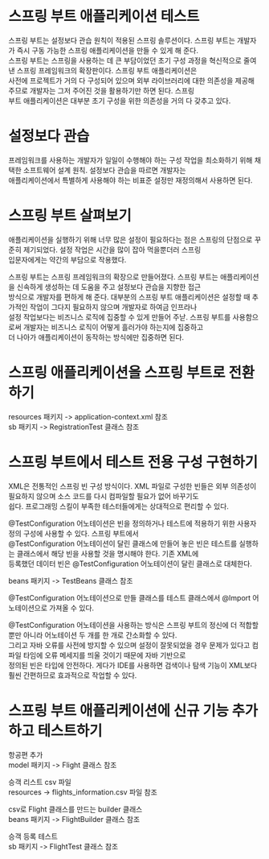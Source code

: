 # **스프링 부트 애플리케이션 테스트**  
스프링 부트는 설정보다 관습 원칙이 적용된 스프링 솔루션이다. 스프링 부트는 개발자가 즉시 구동 가능한 스프링 애플리케이션을 만들 수 있게 해 준다.  
스프링 부트는 스프링을 사용하는 데 큰 부담이었던 초기 구성 과정을 혁신적으로 줄여 낸 스프링 프레임워크의 확장판이다. 스프링 부트 애플리케이션은  
사전에 프로젝트가 거의 다 구성되어 있으며 외부 라이브러리에 대한 의존성을 제공해 주므로 개발자는 그저 주어진 것을 활용하기만 하면 된다. 스프링  
부트 애플리케이션은 대부분 초기 구성을 위한 의존성을 거의 다 갖추고 있다.  
  
# **설정보다 관습**  
프레임워크를 사용하는 개발자가 일일이 수행해야 하는 구성 작업을 최소화하기 위해 채택한 소프트웨어 설계 원칙. 설정보다 관습을 따르면 개발자는  
애플리케이션에서 특별하게 사용해야 하는 비표준 설정만 재정의해서 사용하면 된다.  
  
# **스프링 부트 살펴보기**  
애플리케이션을 실행하기 위해 너무 많은 설정이 필요하다는 점은 스프링의 단점으로 꾸준히 제기되었다. 설정 작업은 시간을 많이 잡아 먹을뿐더러 스프링  
입문자에게는 약간의 부담으로 작용했다.  
  
스프링 부트는 스프링 프레임워크의 확장으로 만들어졌다. 스프링 부트는 애플리케이션을 신속하게 생성하는 데 도움을 주고 설정보다 관습을 지향한 접근  
방식으로 개발자를 편하게 해 준다. 대부분의 스프링 부트 애플리케이션은 설정할 때 추가적인 작업이 그다지 필요하지 않으며 개발자로 하여금 인프라나  
설정 작업보다는 비즈니스 로직에 집중할 수 있게 만들어 주낟. 스프링 부트를 사용함으로써 개발자는 비즈니스 로직이 어떻게 흘러가야 하는지에 집중하고  
더 나아가 애플리케이션이 동작하는 방식에만 집중하면 된다.  
  
# **스프링 애플리케이션을 스프링 부트로 전환하기**  
resources 패키지 -> application-context.xml 참조  
sb 패키지 -> RegistrationTest 클래스 참조  
  
# **스프링 부트에서 테스트 전용 구성 구현하기**  
XML은 전통적인 스프링 빈 구성 방식이다. XML 파일로 구성한 빈들은 외부 의존성이 필요하지 않으며 소스 코드를 다시 컴파일할 필요가 없어 바꾸기도  
쉽다. 프로그래밍 스킬이 부족한 테스터들에게는 상대적으로 편리할 수 있다.  
  
@TestConfiguration 어노테이션은 빈을 정의하거나 테스트에 적용하기 위한 사용자 정의 구성에 사용할 수 있다. 스프링 부트에서  
@TestConfiguration 어노테이션이 달린 클래스에 만들어 놓은 빈은 테스트를 실행하는 클래스에서 해당 빈을 사용할 것을 명시해야 한다. 기존 XML에  
등록했던 데이터 빈은 @TestConfiguration 어노테이션이 달린 클래스로 대체한다.  
  
beans 패키지 -> TestBeans 클래스 참조  
  
@TestConfiguration 어노테이션으로 만들 클래스를 테스트 클래스에서 @Import 어노테이션으로 가져올 수 있다.  
  
@TestConfiguration 어노테이션을 사용하는 방식은 스프링 부트의 정신에 더 적합할 뿐만 아니라 어노테이션 두 개를 한 개로 간소화할 수 있다.  
그리고 자바 오류를 사전에 방지할 수 있으며 설정이 잘못되었을 경우 문제가 있다고 컴파일 타임에 오류 메세지를 띄울 것이기 때문에 자바 기반으로  
정의된 빈은 타입에 안전하다. 게다가 IDE를 사용하면 검색이나 탐색 기능이 XML보다 훨씬 간편하므로 효과적으로 작업할 수 있다.

# **스프링 부트 애플리케이션에 신규 기능 추가하고 테스트하기**  
항공편 추가  
model 패키지 -> Flight 클래스 참조  
  
승객 리스트 csv 파일  
resources -> flights_information.csv 파일 참조  
  
csv로 Flight 클래스를 만드는 builder 클래스  
beans 패키지 -> FlightBuilder 클래스 참조  
  
승객 등록 테스트  
sb 패키지 -> FlightTest 클래스 참조  
  

  
